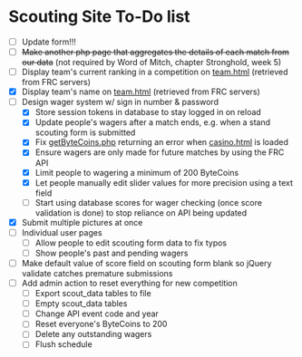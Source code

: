 # Scouting Site To-Do list

- [ ] Update form!!!
- [ ] ~~Make another php page that aggregates the details of each match from our data~~ (not required by Word of Mitch, chapter Stronghold, week 5)
- [ ] Display team's current ranking in a competition on [team.html](html/team.html) (retrieved from FRC servers)
- [x] Display team's name on [team.html](html/team.html) (retrieved from FRC servers)
- [ ] Design wager system w/ sign in number & password
  - [x] Store session tokens in database to stay logged in on reload
  - [x] Update people's wagers after a match ends, e.g. when a stand scouting form is submitted
  - [x] Fix [getByteCoins.php](php/getByteCoins.php) returning an error when [casino.html](html/casino.html) is loaded
  - [x] Ensure wagers are only made for future matches by using the FRC API
  - [x] Limit people to wagering a minimum of 200 ByteCoins
  - [x] Let people manually edit slider values for more precision using a text field
  - [ ] Start using database scores for wager checking (once score validation is done) to stop reliance on API being updated
- [x] Submit multiple pictures at once
- [ ] Individual user pages
  - [ ] Allow people to edit scouting form data to fix typos
  - [ ] Show people's past and pending wagers 
- [ ] Make default value of score field on scouting form blank so jQuery validate catches premature submissions
- [ ] Add admin action to reset everything for new competition
  - [ ] Export scout_data tables to file
  - [ ] Empty scout_data tables
  - [ ] Change API event code and year
  - [ ] Reset everyone's ByteCoins to 200
  - [ ] Delete any outstanding wagers
  - [ ] Flush schedule
